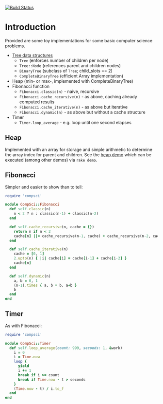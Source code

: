 [![Build Status](https://travis-ci.org/rickhull/compsci.svg?branch=master)](https://travis-ci.org/rickhull/compsci)

# Introduction

Provided are some toy implementations for some basic computer science problems.

* [Tree data structures](/lib/compsci/fib.rb)
  - `Tree` (enforces number of children per node)
  - `Tree::Node` (references parent and children nodes)
  - `BinaryTree` (subclass of `Tree`; child_slots == 2)
  - `CompleteBinaryTree` (efficient Array implementation)
* Heap (min- or max-, implemented with CompleteBinaryTree)
* Fibonacci function
  - `Fibonacci.classic(n)` - naive, recursive
  - `Fibonacci.cache_recursive(n)` - as above, caching already computed results
  - `Fibonacci.cache_iterative(n)` - as above but iterative
  - `Fibonacci.dynamic(n)` - as above but without a cache structure
* Timer
  - `Timer.loop_average` - e.g. loop until one second elapses

## Heap

Implemented with an array for storage and simple arithmetic to determine the
array index for parent and children.  See the
[heap demo](https://github.com/rickhull/compsci/blob/master/test/demo/heap.rb)
which can be executed (among other demos) via `rake demo`.

## Fibonacci

Simpler and easier to show than to tell:

```ruby
require 'compsci'

module CompSci::Fibonacci
  def self.classic(n)
    n < 2 ? n : classic(n-1) + classic(n-2)
  end

  def self.cache_recursive(n, cache = {})
    return n if n < 2
    cache[n] ||= cache_recursive(n-1, cache) + cache_recursive(n-2, cache)
  end

  def self.cache_iterative(n)
    cache = [0, 1]
    2.upto(n) { |i| cache[i] = cache[i-1] + cache[i-2] }
    cache[n]
  end

  def self.dynamic(n)
    a, b = 0, 1
    (n-1).times { a, b = b, a+b }
    b
  end
end
```

## Timer

As with Fibonacci:

```ruby
require 'compsci'

module CompSci::Timer
  def self.loop_average(count: 999, seconds: 1, &work)
    i = 0
    t = Time.now
    loop {
      yield
      i += 1
      break if i >= count
      break if Time.now - t > seconds
    }
    (Time.now - t) / i.to_f
  end
end
```
